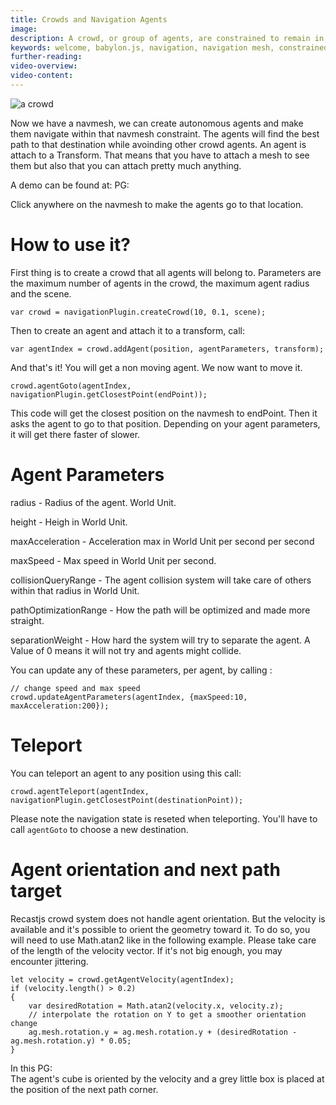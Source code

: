 ```yaml
---
title: Crowds and Navigation Agents
image: 
description: A crowd, or group of agents, are constrained to remain in the Navigation Mesh and head for a target.
keywords: welcome, babylon.js, navigation, navigation mesh, constrained, crowd, agent
further-reading:
video-overview:
video-content:
---
```


![a crowd ](/img/extensions/navigation/CrowdExample.png)

Now we have a navmesh, we can create autonomous agents and make them navigate within that navmesh constraint.
The agents will find the best path to that destination while avoinding other crowd agents.
An agent is attach to a Transform. That means that you have to attach a mesh to see them but also that you can attach pretty much anything.

A demo can be found at:  PG: <Playground id="#X5XCVT#240" title="Navigation Mesh" description="Crowd moves to taget" image=""/>

Click anywhere on the navmesh to make the agents go to that location.

# How to use it?

First thing is to create a crowd that all agents will belong to. Parameters are the maximum number of agents in the crowd, the maximum agent radius and the scene.

```
var crowd = navigationPlugin.createCrowd(10, 0.1, scene);
```

Then to create an agent and attach it to a transform, call:

```
var agentIndex = crowd.addAgent(position, agentParameters, transform);
```

And that's it! You will get a non moving agent. We now want to move it.

```
crowd.agentGoto(agentIndex, navigationPlugin.getClosestPoint(endPoint));
```
This code will get the closest position on the navmesh to endPoint. Then it asks the agent to go to that position.
Depending on your agent parameters, it will get there faster of slower.

# Agent Parameters

radius - Radius of the agent. World Unit.

height - Heigh in World Unit.

maxAcceleration - Acceleration max in World Unit per second per second

maxSpeed - Max speed in World Unit per second.

collisionQueryRange - The agent collision system will take care of others within that radius in World Unit.

pathOptimizationRange - How the path will be optimized and made more straight.

separationWeight - How hard the system will try to separate the agent. A Value of 0 means it will not try and agents might collide.

You can update any of these parameters, per agent, by calling :

```
// change speed and max speed
crowd.updateAgentParameters(agentIndex, {maxSpeed:10, maxAcceleration:200});
```

# Teleport

You can teleport an agent to any position using this call:

```
crowd.agentTeleport(agentIndex, navigationPlugin.getClosestPoint(destinationPoint));
```

Please note the navigation state is reseted when teleporting. You'll have to call ```agentGoto``` to choose a new destination.

# Agent orientation and next path target

Recastjs crowd system does not handle agent orientation. But the velocity is available and it's possible to orient the geometry toward it.
To do so, you will need to use Math.atan2 like in the following example. Please take care of the length of the velocity vector. If it's not big enough, you may encounter jittering.

```
let velocity = crowd.getAgentVelocity(agentIndex);
if (velocity.length() > 0.2)
{
    var desiredRotation = Math.atan2(velocity.x, velocity.z);
    // interpolate the rotation on Y to get a smoother orientation change
    ag.mesh.rotation.y = ag.mesh.rotation.y + (desiredRotation - ag.mesh.rotation.y) * 0.05;
}
```
In this PG: <Playground id="#6AE0RP" title="Navigation Mesh" description="Example of agent orientation" image=""/>  
The agent's cube is oriented by the velocity and a grey little box is placed at the position of the next path corner.